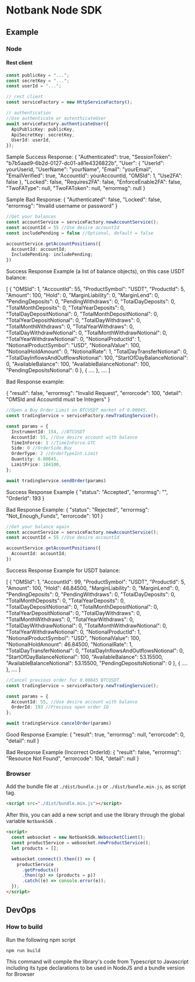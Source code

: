 # Notbank Node SDK

## Example

### Node

#### Rest client

```typescript
const publicKey = "...";
const secretKey = "...";
const userId = "...";

// rest client
const serviceFactory = new HttpServiceFactory();

// authentication
//Use authenticate or autenthicateUser
await serviceFactory.authenticateUser({
  ApiPublicKey: publicKey,
  ApiSecretKey: secretKey,
  UserId: userId,
});
```
Sample Success Response:
{
  "Authenticated": true,
  "SessionToken": "b7b5aad9-6b2d-0127-dc01-a81e4326822b",
  "User": {
      "UserId": yourUserid,
      "UserName": "yourName",
      "Email": "yourEmail",
      "EmailVerified": true,
      "AccountId": yourAccountId,
      "OMSId": 1,
      "Use2FA": false
  },
  "Locked": false,
  "Requires2FA": false,
  "EnforceEnable2FA": false,
  "TwoFAType": null,
  "TwoFAToken": null,
  "errormsg": null
}

Sample Bad Response:
{
    "Authenticated": false,
    "Locked": false,
    "errormsg": "Invalid username or password"
}

```typescript
//Get your balances
const accountService = serviceFactory.newAccountService();
const accountId = 55 //Use desire accountId
const includePending = false //Optional, default = false

accountService.getAccountPositions({
  AccountId: accountId;
  IncludePending: includePending;
})
```
Success Response Example (a list of balance objects), on this case USDT balance:

[
  {
    "OMSId": 1,
    "AccountId": 55,
    "ProductSymbol": "USDT",
    "ProductId": 5,
    "Amount": 100,
    "Hold": 0,
    "MarginLiability": 0,
    "MarginLend": 0,
    "PendingDeposits": 0,
    "PendingWithdraws": 0,
    "TotalDayDeposits": 0,
    "TotalMonthDeposits": 0,
    "TotalYearDeposits": 0,
    "TotalDayDepositNotional": 0,
    "TotalMonthDepositNotional": 0,
    "TotalYearDepositNotional": 0,
    "TotalDayWithdraws": 0,
    "TotalMonthWithdraws": 0,
    "TotalYearWithdraws": 0,
    "TotalDayWithdrawNotional": 0,
    "TotalMonthWithdrawNotional": 0,
    "TotalYearWithdrawNotional": 0,
    "NotionalProductId": 1,
    "NotionalProductSymbol": "USD",
    "NotionalValue": 100,
    "NotionalHoldAmount": 0,
    "NotionalRate": 1,
    "TotalDayTransferNotional": 0,
    "TotalDayInflowsAndOutflowsNotional": 100,
    "StartOfDayBalanceNotional": 0,
    "AvailableBalance": 100,
    "AvailableBalanceNotional": 100,
    "PendingDepositsNotional": 0
  },
  {
    ....
  },
  ....
]

Bad Response example:

{
    "result": false,
    "errormsg": "Invalid Request",
    "errorcode": 100,
    "detail": "OMSId and AccountId must be Integers"
}

```typescript
//Open a Buy Order Limit on BTCUSDT market of 0.00045.
const tradingService = serviceFactory.newTradingService();

const params = {
  InstrumentId: 154, //BTCUSDT
  AccountId: 55, //Use desire account with balance
  TimeInForce: 1 //TimeInForce.GTC
  Side: 0 //OrderSide.Buy
  OrderType: 2 //OrderTypeInt.Limit
  Quantity: 0.00045,
  LimitPrice: 104100,
};

await tradingService.sendOrder(params)
```
Success Response Example
{
    "status": "Accepted",
    "errormsg": "",
    "OrderId": 193
}

Bad Response Example:
{
    "status": "Rejected",
    "errormsg": "Not_Enough_Funds",
    "errorcode": 101
}

```typescript
//Get your balance again
const accountService = serviceFactory.newAccountService();
const accountId = 55 //Use desire accountId

accountService.getAccountPositions({
  AccountId: accountId;
})
```
Success Response Example for USDT balance:

[
  {
        "OMSId": 1,
        "AccountId": 99,
        "ProductSymbol": "USDT",
        "ProductId": 5,
        "Amount": 100,
        "Hold": 46.84500,
        "MarginLiability": 0,
        "MarginLend": 0,
        "PendingDeposits": 0,
        "PendingWithdraws": 0,
        "TotalDayDeposits": 0,
        "TotalMonthDeposits": 0,
        "TotalYearDeposits": 0,
        "TotalDayDepositNotional": 0,
        "TotalMonthDepositNotional": 0,
        "TotalYearDepositNotional": 0,
        "TotalDayWithdraws": 0,
        "TotalMonthWithdraws": 0,
        "TotalYearWithdraws": 0,
        "TotalDayWithdrawNotional": 0,
        "TotalMonthWithdrawNotional": 0,
        "TotalYearWithdrawNotional": 0,
        "NotionalProductId": 1,
        "NotionalProductSymbol": "USD",
        "NotionalValue": 100,
        "NotionalHoldAmount": 46.84500,
        "NotionalRate": 1,
        "TotalDayTransferNotional": 0,
        "TotalDayInflowsAndOutflowsNotional": 0,
        "StartOfDayBalanceNotional": 100,
        "AvailableBalance": 53.15500,
        "AvailableBalanceNotional": 53.15500,
        "PendingDepositsNotional": 0
    },
  {
    ....
  },
  ....
]

```typescript
//Cancel previous order for 0.00045 BTCUSDT.
const tradingService = serviceFactory.newTradingService();

const params = {
  AccountId: 55, //Use desire account with balance
  OrderId: 193 //Previous open order ID
};

await tradingService.cancelOrder(params)
```
Good Response Example:
{
    "result": true,
    "errormsg": null,
    "errorcode": 0,
    "detail": null
}

Bad Response Example (Incorrect OrderId):
{
    "result": false,
    "errormsg": "Resource Not Found",
    "errorcode": 104,
    "detail": null
}

### Browser

Add the bundle file at `./dist/bundle.js` or `./dist/bundle.min.js`, as script tag.

```html
<script src="./dist/bundle.min.js"></script>
```

After this, you can add a new script and use the library through the global variable `NotbankSdk` .

```html
<script>
  const websocket = new NotbankSdk.WebsocketClient();
  const productService = websocket.newProductService();
  let products = [];

  websocket.connect().then(() => {
    productService
      .getProducts()
      .then((p) => (products = p))
      .catch((e) => console.error(e));
  });
</script>
```

## DevOps

### How to build

Run the following npm script

```cli
npm run build
```

This command will compile the library's code from Typescript to Javascript including its type declarations to be used in NodeJS and a bundle version for Browser
